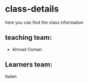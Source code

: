 # class-details
here you can find the class information
## teaching team:
- Ahmad Osman

## Learners team:
faden

